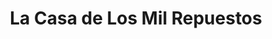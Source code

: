 ---
title: "La Casa de Los Mil Repuestos"
url: /quilmes/la-casa-de-los-mil-repuestos/
shop: hardware
---